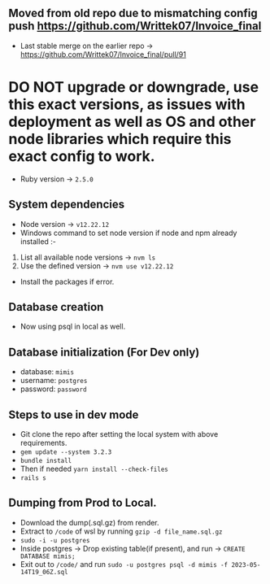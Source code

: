 ## Moved from old repo due to mismatching config push https://github.com/Writtek07/Invoice_final

* Last stable merge on the earlier repo -> https://github.com/Writtek07/Invoice_final/pull/91 

# DO NOT upgrade or downgrade, use this exact versions, as issues with deployment as well as OS and other node libraries which require this exact config to work.

* Ruby version -> `2.5.0`

## System dependencies
 * Node version -> `v12.22.12`
 * Windows command to set node version if node and npm already installed :-
 1. List all available node versions -> `nvm ls`
 2. Use the defined version -> `nvm use v12.22.12`
 * Install the packages if error.
 

## Database creation
 * Now using psql in local as well. 

## Database initialization (For Dev only)
 * database: `mimis`
 * username: `postgres`
 * password: `password`


## Steps to use in dev mode
* Git clone the repo after setting the local system with above requirements.
* `gem update --system 3.2.3`
* `bundle install`
* Then if needed `yarn install --check-files`
* `rails s` 

## Dumping from Prod to Local.
* Download the dump(.sql.gz) from render.
* Extract to `/code` of wsl by running `gzip -d file_name.sql.gz`
* `sudo -i -u postgres`
* Inside postgres ->  Drop existing table(if present), and run -> `CREATE DATABASE mimis;` 
* Exit out to `/code/` and run `sudo -u postgres psql -d mimis -f 2023-05-14T19_06Z.sql`